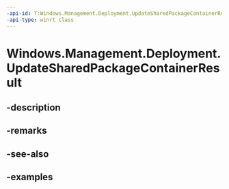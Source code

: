 ```yaml
---
-api-id: T:Windows.Management.Deployment.UpdateSharedPackageContainerResult
-api-type: winrt class
---
```


# Windows.Management.Deployment.UpdateSharedPackageContainerResult

<!--
public sealed class UpdateSharedPackageContainerResult
-->


## -description

## -remarks

## -see-also

## -examples


